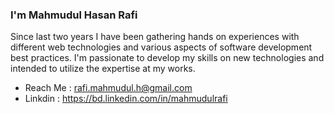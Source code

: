### I'm Mahmudul Hasan Rafi

Since last two years I have been gathering hands on experiences with different web technologies and various aspects of software development best practices. I'm passionate to develop my skills on new technologies and intended to utilize the expertise at my works.

- Reach Me : rafi.mahmudul.h@gmail.com
- Linkdin :  https://bd.linkedin.com/in/mahmudulrafi
